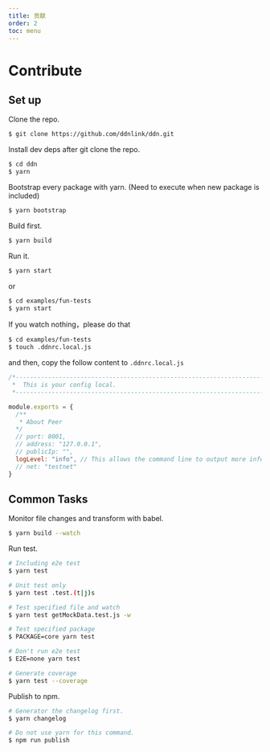 ```yaml
---
title: 贡献
order: 2
toc: menu
---
```


# Contribute

## Set up

Clone the repo.

```bash
$ git clone https://github.com/ddnlink/ddn.git
```

Install dev deps after git clone the repo.

```bash
$ cd ddn
$ yarn
```

Bootstrap every package with yarn. (Need to execute when new package is included)

```bash
$ yarn bootstrap
```

Build first.

```bash
$ yarn build
```

Run it.

```bash
$ yarn start
```

or

```bash
$ cd examples/fun-tests
$ yarn start
```

If you watch nothing，please do that

```bash
$ cd examples/fun-tests
$ touch .ddnrc.local.js
```

and then, copy the follow content to `.ddnrc.local.js`

```js
/*---------------------------------------------------------------------------------------------
 *  This is your config local.
 *--------------------------------------------------------------------------------------------*/

module.exports = {
  /**
   * About Peer
  */
  // port: 8001,
  // address: "127.0.0.1",
  // publicIp: "",
  logLevel: "info", // This allows the command line to output more info for development testing
  // net: "testnet"
}
```

## Common Tasks

Monitor file changes and transform with babel.

```bash
$ yarn build --watch
```

Run test.

```bash
# Including e2e test
$ yarn test

# Unit test only
$ yarn test .test.(t|j)s

# Test specified file and watch
$ yarn test getMockData.test.js -w

# Test specified package
$ PACKAGE=core yarn test

# Don't run e2e test
$ E2E=none yarn test

# Generate coverage
$ yarn test --coverage
```

Publish to npm.

```bash
# Generator the changelog first.
$ yarn changelog

# Do not use yarn for this command.
$ npm run publish
```
